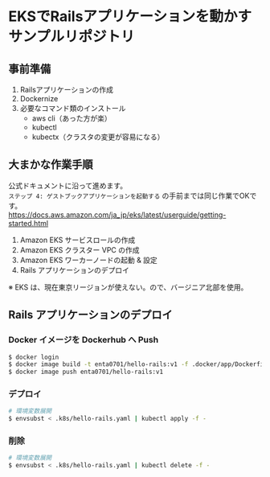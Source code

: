 # EKSでRailsアプリケーションを動かすサンプルリポジトリ

## 事前準備

1. Railsアプリケーションの作成
2. Dockernize
3. 必要なコマンド類のインストール
    - aws cli（あった方が楽）
    - kubectl
    - kubectx（クラスタの変更が容易になる）

## 大まかな作業手順

公式ドキュメントに沿って進めます。  
`ステップ 4: ゲストブックアプリケーションを起動する` の手前までは同じ作業でOKです。  
https://docs.aws.amazon.com/ja_jp/eks/latest/userguide/getting-started.html

1. Amazon EKS サービスロールの作成
2. Amazon EKS クラスター VPC の作成
3. Amazon EKS ワーカーノードの起動 & 設定
4. Rails アプリケーションのデプロイ

※ EKS は、現在東京リージョンが使えない。ので、バージニア北部を使用。

## Rails アプリケーションのデプロイ

### Docker イメージを Dockerhub へ Push

```bash
$ docker login
$ docker image build -t enta0701/hello-rails:v1 -f .docker/app/Dockerfile .
$ docker image push enta0701/hello-rails:v1
```

### デプロイ

```bash
# 環境変数展開
$ envsubst < .k8s/hello-rails.yaml | kubectl apply -f -
```

### 削除

```bash
# 環境変数展開
$ envsubst < .k8s/hello-rails.yaml | kubectl delete -f -
```
